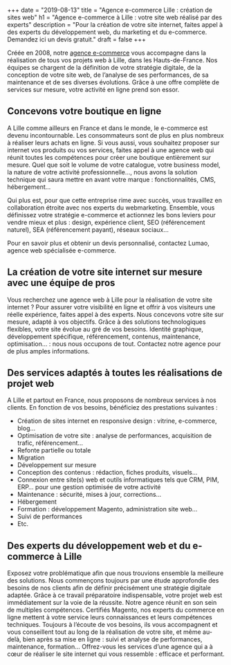 +++
date = "2019-08-13"
title = "Agence e-commerce Lille : création de sites web"
h1 = "Agence e-commerce à Lille : votre site web réalisé par des experts"
description = "Pour la création de votre site internet, faites appel à des experts du développement web, du marketing et du e-commerce. Demandez ici un devis gratuit."
draft = false
+++

Créée en 2008, notre [agence e-commerce](/agence-ecom/) vous accompagne dans la réalisation de tous vos projets web à Lille, dans les Hauts-de-France. Nos équipes se chargent de la définition de votre stratégie digitale, de la conception de votre site web, de l’analyse de ses performances, de sa maintenance et de ses diverses évolutions. Grâce à une offre complète de services sur mesure, votre activité en ligne prend son essor.

## Concevons votre boutique en ligne

A Lille comme ailleurs en France et dans le monde, le e-commerce est devenu incontournable. Les consommateurs sont de plus en plus nombreux à réaliser leurs achats en ligne. Si vous aussi, vous souhaitez proposer sur internet vos produits ou vos services, faites appel à une agence web qui réunit toutes les compétences pour créer une boutique entièrement sur mesure. Quel que soit le volume de votre catalogue, votre business model, la nature de votre activité professionnelle…, nous avons la solution technique qui saura mettre en avant votre marque : fonctionnalités, CMS, hébergement... 

Qui plus est, pour que cette entreprise rime avec succès, vous travaillez en collaboration étroite avec nos experts du webmarketing. Ensemble, vous définissez votre stratégie e-commerce et actionnez les bons leviers pour vendre mieux et plus : design, expérience client, SEO (référencement naturel), SEA (référencement payant), réseaux sociaux… 

Pour en savoir plus et obtenir un devis personnalisé, contactez Lumao, agence web spécialisée e-commerce.

## La création de votre site internet sur mesure avec une équipe de pros

Vous recherchez une agence web à Lille pour la réalisation de votre site internet ? Pour assurer votre visibilité en ligne et offrir à vos visiteurs une réelle expérience, faites appel à des experts. Nous concevons votre site sur mesure, adapté à vos objectifs. Grâce à des solutions technologiques flexibles, votre site évolue au gré de vos besoins. Identité graphique, développement spécifique, référencement, contenus, maintenance, optimisation… : nous nous occupons de tout. Contactez notre agence pour de plus amples informations.

## Des services adaptés à toutes les réalisations de projet web

A Lille et partout en France, nous proposons de nombreux services à nos clients. En fonction de vos besoins, bénéficiez des prestations suivantes :

-	Création de sites internet en responsive design : vitrine, e-commerce, blog…
-	Optimisation de votre site : analyse de performances, acquisition de trafic, référencement…
-	Refonte partielle ou totale
-	Migration 
-	Développement sur mesure
-	Conception des contenus : rédaction, fiches produits, visuels…
-	Connexion entre site(s) web et outils informatiques tels que CRM, PIM, ERP… pour une gestion optimisée de votre activité
-	Maintenance : sécurité, mises à jour, corrections…
-	Hébergement 
-	Formation : développement Magento, administration site web…
-	Suivi de performances
-	Etc.

## Des experts du développement web et du e-commerce à Lille

Exposez votre problématique afin que nous trouvions ensemble la meilleure des solutions. Nous commençons toujours par une étude approfondie des besoins de nos clients afin de définir précisément une stratégie digitale adaptée. Grâce à ce travail préparatoire indispensable, votre projet web est immédiatement sur la voie de la réussite. Notre agence réunit en son sein de multiples compétences. Certifiés Magento, nos experts du commerce en ligne mettent à votre service leurs connaissances et leurs compétences techniques. Toujours à l’écoute de vos besoins, ils vous accompagnent et vous conseillent tout au long de la réalisation de votre site, et même au-delà, bien après sa mise en ligne : suivi et analyse de performances, maintenance, formation… Offrez-vous les services d’une agence qui a à cœur de réaliser le site internet qui vous ressemble : efficace et performant.

